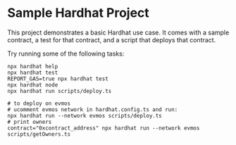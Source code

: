 # Sample Hardhat Project

This project demonstrates a basic Hardhat use case. It comes with a sample contract, a test for that contract, and a script that deploys that contract.

Try running some of the following tasks:

```shell
npx hardhat help
npx hardhat test
REPORT_GAS=true npx hardhat test
npx hardhat node
npx hardhat run scripts/deploy.ts

# to deploy on evmos
# ucomment evmos network in hardhat.config.ts and run:
npx hardhat run --network evmos scripts/deploy.ts
# print owners
contract="0xcontract_address" npx hardhat run --network evmos scripts/getOwners.ts
```
